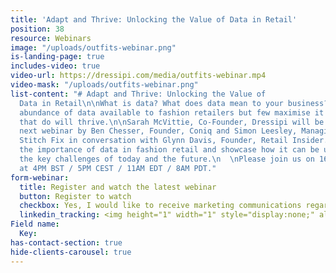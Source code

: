 ```yaml
---
title: 'Adapt and Thrive: Unlocking the Value of Data in Retail'
position: 38
resource: Webinars
image: "/uploads/outfits-webinar.png"
is-landing-page: true
includes-video: true
video-url: https://dressipi.com/media/outfits-webinar.mp4
video-mask: "/uploads/outfits-webinar.png"
list-content: "# Adapt and Thrive: Unlocking the Value of
  Data in Retail\n\nWhat is data? What does data mean to your business? There is an
  abundance of data available to fashion retailers but few maximise it's value. Those
  that do will thrive.\n\nSarah McVittie, Co-Founder, Dressipi will be joined at our
  next webinar by Ben Chesser, Founder, Coniq and Simon Leesley, Managing Director,
  Stitch Fix in conversation with Glynn Davis, Founder, Retail Insider. They’ll highlight
  the importance of data in fashion retail and showcase how it can be used to address
  the key challenges of today and the future.\n  \nPlease join us on 16th June 2021
  at 4PM BST / 5PM CEST / 11AM EDT / 8AM PDT."
form-webinar:
  title: Register and watch the latest webinar
  button: Register to watch
  checkbox: Yes, I would like to receive marketing communications regarding Dressipi products and services
  linkedin_tracking: <img height="1" width="1" style="display:none;" alt="" src="https://dc.ads.linkedin.com/collect/?pid=300788&conversionId=551785&fmt=gif">
Field name:
  Key: 
has-contact-section: true
hide-clients-carousel: true
---
```


